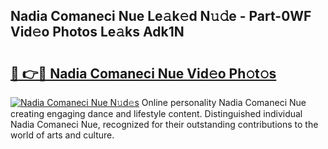 ## Nadia Comaneci Nue Le𝚊k𝚎d N𝚞𝚍e - Part-0WF Vid𝚎o Photos Le𝚊ks Adk1N

# <h2><a href="http://fb72fu.evod.top/?m=Nadia+Comaneci+Nue">🔗 👉🔴 Nadia Comaneci Nue Vid𝚎o Ph𝚘t𝚘s</a></h2>

[![Nadia Comaneci Nue N𝚞d𝚎s](https://i.imgur.com/8V9OHl7.gif)](http://fb72fu.evod.top/?m=Nadia+Comaneci+Nue)
Online personality Nadia Comaneci Nue creating engaging dance and lifestyle content. Distinguished individual Nadia Comaneci Nue, recognized for their outstanding contributions to the world of arts and culture. 
